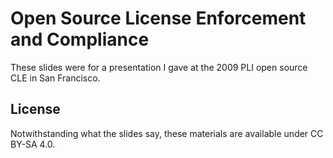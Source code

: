 Open Source License Enforcement and Compliance
==============================================

These slides were for a presentation I gave at the 2009 PLI open
source CLE in San Francisco.

License
-------

Notwithstanding what the slides say, these materials are available
under CC BY-SA 4.0.